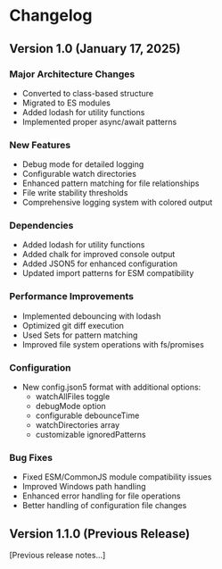 # Changelog

## Version 1.0 (January 17, 2025)

### Major Architecture Changes
- Converted to class-based structure
- Migrated to ES modules
- Added lodash for utility functions
- Implemented proper async/await patterns

### New Features
- Debug mode for detailed logging
- Configurable watch directories
- Enhanced pattern matching for file relationships
- File write stability thresholds
- Comprehensive logging system with colored output

### Dependencies
- Added lodash for utility functions
- Added chalk for improved console output
- Added JSON5 for enhanced configuration
- Updated import patterns for ESM compatibility

### Performance Improvements
- Implemented debouncing with lodash
- Optimized git diff execution
- Used Sets for pattern matching
- Improved file system operations with fs/promises

### Configuration
- New config.json5 format with additional options:
  - watchAllFiles toggle
  - debugMode option
  - configurable debounceTime
  - watchDirectories array
  - customizable ignoredPatterns

### Bug Fixes
- Fixed ESM/CommonJS module compatibility issues
- Improved Windows path handling
- Enhanced error handling for file operations
- Better handling of configuration file changes

## Version 1.1.0 (Previous Release)

[Previous release notes...]